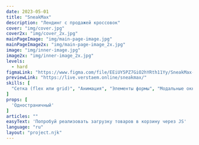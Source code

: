 ```yaml
---
date: 2023-05-01
title: "SneakMax"
description: "Лендинг с продажей кроссовок"
cover: "img/cover.jpg"
cover2x: "img/cover_2x.jpg"
mainPageImage: "img/main-page-image.jpg"
mainPageImage2x: "img/main-page-image_2x.jpg"
image: "img/inner-image.jpg"
image2x: "img/inner-image_2x.jpg"
levels:
  - hard
figmaLink: "https://www.figma.com/file/EEiUY5PZ7GiO2hYRth11Yy/SneakMax-YouTube?node-id=43-389&t=xDGksjKDuCrg31rb-0"
previewLink: "https://live.verstaem.online/sneakmax/"
skills: [
  "Сетка (flex или grid)", "Анимация", "Элементы формы", "Модальные окна"
]
props: [
  'Одностраничный'
]
articles: ""
easyText: 'Попробуй реализовать загрузку товаров в корзину через JS'
language: "ru"
layout: "project.njk"
---
```

